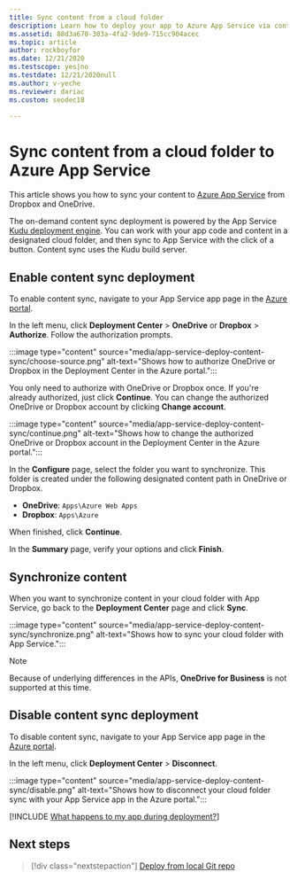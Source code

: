 ```yaml
---
title: Sync content from a cloud folder
description: Learn how to deploy your app to Azure App Service via content sync from a cloud folder, including OneDrive or Dropbox.
ms.assetid: 88d3a670-303a-4fa2-9de9-715cc904acec
ms.topic: article
author: rockboyfor
ms.date: 12/21/2020
ms.testscope: yes|no
ms.testdate: 12/21/2020null
ms.author: v-yeche
ms.reviewer: dariac
ms.custom: seodec18

---
```

# Sync content from a cloud folder to Azure App Service
This article shows you how to sync your content to [Azure App Service](./overview.md) from Dropbox and OneDrive. 

The on-demand content sync deployment is powered by the App Service [Kudu deployment engine](https://github.com/projectkudu/kudu/wiki). You can work with your app code and content in a designated cloud folder, and then sync to App Service with the click of a button. Content sync uses the Kudu build server. 

## Enable content sync deployment

To enable content sync, navigate to your App Service app page in the [Azure portal](https://portal.azure.cn).

In the left menu, click **Deployment Center** > **OneDrive** or **Dropbox** > **Authorize**. Follow the authorization prompts. 

:::image type="content" source="media/app-service-deploy-content-sync/choose-source.png" alt-text="Shows how to authorize OneDrive or Dropbox in the Deployment Center in the Azure portal.":::

You only need to authorize with OneDrive or Dropbox once. If you're already authorized, just click **Continue**. You can change the authorized OneDrive or Dropbox account by clicking **Change account**.

:::image type="content" source="media/app-service-deploy-content-sync/continue.png" alt-text="Shows how to change the authorized OneDrive or Dropbox account in the Deployment Center in the Azure portal.":::

In the **Configure** page, select the folder you want to synchronize. This folder is created under the following designated content path in OneDrive or Dropbox. 
   
* **OneDrive**: `Apps\Azure Web Apps`
* **Dropbox**: `Apps\Azure`

When finished, click **Continue**.

In the **Summary** page, verify your options and click **Finish**.

## Synchronize content

When you want to synchronize content in your cloud folder with App Service, go back to the **Deployment Center** page and click **Sync**.

:::image type="content" source="media/app-service-deploy-content-sync/synchronize.png" alt-text="Shows how to sync your cloud folder with App Service.":::
   
   > [!NOTE]
   > Because of underlying differences in the APIs, **OneDrive for Business** is not supported at this time. 
   > 
   > 

## Disable content sync deployment

To disable content sync, navigate to your App Service app page in the [Azure portal](https://portal.azure.cn).

In the left menu, click **Deployment Center** > **Disconnect**.

:::image type="content" source="media/app-service-deploy-content-sync/disable.png" alt-text="Shows how to disconnect your cloud folder sync with your App Service app in the Azure portal.":::

[!INCLUDE [What happens to my app during deployment?](../../includes/app-service-deploy-atomicity.md)]

## Next steps

> [!div class="nextstepaction"]
> [Deploy from local Git repo](deploy-local-git.md)


<!-- Update_Description: new article about deploy content sync -->
<!--NEW.date: 12/21/2020-->